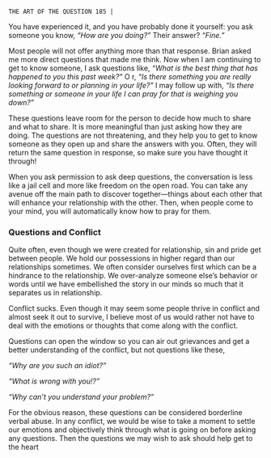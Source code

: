 ```
THE ART OF THE QUESTION 185 |
```
You have experienced it, and you have probably done it yourself: you ask
someone you know, _“How are you doing?”_ Their answer? _“Fine.”_

Most people will not offer anything more than that response. Brian asked
me more direct questions that made me think. Now when I am continuing to
get to know someone, I ask questions like, _“What is the best thing that has
happened to you this past week?”_ O r, _“Is there something you are really looking
forward to or planning in your life?”_ I may follow up with, _“Is there something
or someone in your life I can pray for that is weighing you down?”_

These questions leave room for the person to decide how much to share
and what to share. It is more meaningful than just asking how they are doing.
The questions are not threatening, and they help you to get to know someone as
they open up and share the answers with you. Often, they will return the same
question in response, so make sure you have thought it through!

When you ask permission to ask deep questions, the conversation is less like
a jail cell and more like freedom on the open road. You can take any avenue off
the main path to discover together—things about each other that will enhance
your relationship with the other. Then, when people come to your mind, you will
automatically know how to pray for them.

### Questions and Conflict

Quite often, even though we were created for relationship, sin and pride get
between people. We hold our possessions in higher regard than our relationships
sometimes. We often consider ourselves first which can be a hindrance to the
relationship. We over-analyze someone else’s behavior or words until we have
embellished the story in our minds so much that it separates us in relationship.

Conflict sucks. Even though it may seem some people thrive in conflict and
almost seek it out to survive, I believe most of us would rather not have to deal
with the emotions or thoughts that come along with the conflict.

Questions can open the window so you can air out grievances and get a
better understanding of the conflict, but not questions like these,

_“Why are you such an idiot?”_

_“What is wrong with you!?”_

_“Why can’t you understand your problem?”_

For the obvious reason, these questions can be considered borderline
verbal abuse. In any conflict, we would be wise to take a moment to settle our
emotions and objectively think through what is going on before asking any
questions. Then the questions we may wish to ask should help get to the heart